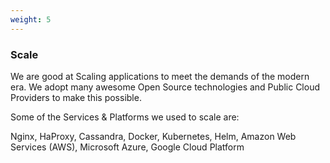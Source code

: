```yaml
---
weight: 5
---
```


### Scale

We are good at Scaling applications to meet the demands of the modern era. 
We adopt many awesome Open Source technologies and Public Cloud Providers to make this possible.

Some of the Services & Platforms we used to scale are:

Nginx, HaProxy, 
Cassandra, 
Docker, Kubernetes, Helm, 
Amazon Web Services (AWS), Microsoft Azure, Google Cloud Platform